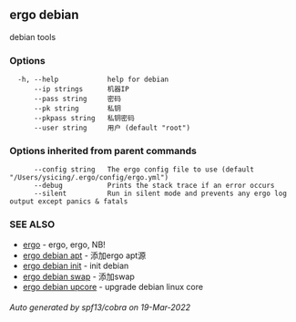 ## ergo debian

debian tools

### Options

```
  -h, --help            help for debian
      --ip strings      机器IP
      --pass string     密码
      --pk string       私钥
      --pkpass string   私钥密码
      --user string     用户 (default "root")
```

### Options inherited from parent commands

```
      --config string   The ergo config file to use (default "/Users/ysicing/.ergo/config/ergo.yml")
      --debug           Prints the stack trace if an error occurs
      --silent          Run in silent mode and prevents any ergo log output except panics & fatals
```

### SEE ALSO

* [ergo](ergo.md)	 - ergo, ergo, NB!
* [ergo debian apt](ergo_debian_apt.md)	 - 添加ergo apt源
* [ergo debian init](ergo_debian_init.md)	 - init debian
* [ergo debian swap](ergo_debian_swap.md)	 - 添加swap
* [ergo debian upcore](ergo_debian_upcore.md)	 - upgrade debian linux core

###### Auto generated by spf13/cobra on 19-Mar-2022
